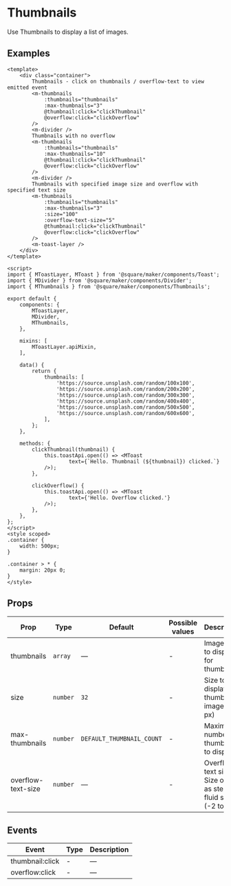 # Thumbnails

Use Thumbnails to display a list of images.

## Examples
```vue
<template>
	<div class="container">
		Thumbnails - click on thumbnails / overflow-text to view emitted event
		<m-thumbnails
			:thumbnails="thumbnails"
			:max-thumbnails="3"
			@thumbnail:click="clickThumbnail"
			@overflow:click="clickOverflow"
		/>
		<m-divider />
		Thumbnails with no overflow
		<m-thumbnails
			:thumbnails="thumbnails"
			:max-thumbnails="10"
			@thumbnail:click="clickThumbnail"
			@overflow:click="clickOverflow"
		/>
		<m-divider />
		Thumbnails with specified image size and overflow with specified text size
		<m-thumbnails
			:thumbnails="thumbnails"
			:max-thumbnails="3"
			:size="100"
			:overflow-text-size="5"
			@thumbnail:click="clickThumbnail"
			@overflow:click="clickOverflow"
		/>
		<m-toast-layer />
	</div>
</template>

<script>
import { MToastLayer, MToast } from '@square/maker/components/Toast';
import { MDivider } from '@square/maker/components/Divider';
import { MThumbnails } from '@square/maker/components/Thumbnails';

export default {
	components: {
		MToastLayer,
		MDivider,
		MThumbnails,
	},

	mixins: [
		MToastLayer.apiMixin,
	],

	data() {
		return {
			thumbnails: [
				'https://source.unsplash.com/random/100x100',
				'https://source.unsplash.com/random/200x200',
				'https://source.unsplash.com/random/300x300',
				'https://source.unsplash.com/random/400x400',
				'https://source.unsplash.com/random/500x500',
				'https://source.unsplash.com/random/600x600',
			],
		};
	},

	methods: {
		clickThumbnail(thumbnail) {
			this.toastApi.open(() => <MToast
					text={`Hello. Thumbnail (${thumbnail}) clicked.`}
			/>);
		},

		clickOverflow() {
			this.toastApi.open(() => <MToast
					text={'Hello. Overflow clicked.'}
			/>);
		},
	},
};
</script>
<style scoped>
.container {
	width: 500px;
}

.container > * {
	margin: 20px 0;
}
</style>
```

<!-- api-tables:start -->
## Props

| Prop               | Type     | Default                   | Possible values | Description                                                        |
| ------------------ | -------- | ------------------------- | --------------- | ------------------------------------------------------------------ |
| thumbnails         | `array`  | —                         | -               | Image urls to display for thumbnails                               |
| size               | `number` | `32`                      | -               | Size to display thumbnail images (in px)                           |
| max-thumbnails     | `number` | `DEFAULT_THUMBNAIL_COUNT` | -               | Maximum number of thumbnails to display                            |
| overflow-text-size | `number` | —                         | -               | Overflow text size. Size of text as step in fluid scale (-2 to 7). |


## Events

| Event           | Type | Description |
| --------------- | ---- | ----------- |
| thumbnail:click | -    | —           |
| overflow:click  | -    | —           |
<!-- api-tables:end -->
